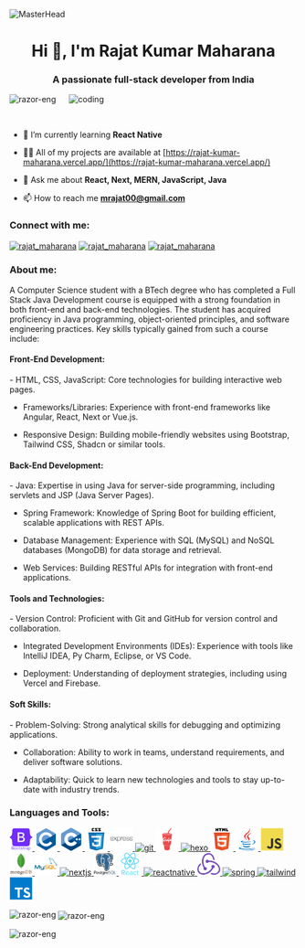 ![MasterHead](https://i.postimg.cc/Sx6GYwWq/fullstack.gif)
<h1 align="center">Hi 👋, I'm Rajat Kumar Maharana</h1>
<h3 align="center">A passionate full-stack developer from India</h3>
<img align="right" alt="coding" width="400" src="https://i.postimg.cc/TYMxRD0S/coder.gif">

<p align="left"> <img src="https://komarev.com/ghpvc/?username=razor-eng&label=Profile%20views&color=0e75b6&style=flat" alt="razor-eng" /> </p>

<p align="left"> <a href="https://twitter.com/" target="blank"><img src="https://img.shields.io/twitter/follow/?logo=twitter&style=for-the-badge" alt="" /></a> </p>

- 🌱 I’m currently learning **React Native**

- 👨‍💻 All of my projects are available at [https://rajat-kumar-maharana.vercel.app/](https://rajat-kumar-maharana.vercel.app/)

- 💬 Ask me about **React, Next, MERN, JavaScript, Java**

- 📫 How to reach me **mrajat00@gmail.com**

<h3 align="left">Connect with me:</h3>
<p align="left">
<a href="https://instagram.com/rajat_maharana" target="blank"><img align="center" src="https://raw.githubusercontent.com/rahuldkjain/github-profile-readme-generator/master/src/images/icons/Social/instagram.svg" alt="rajat_maharana" height="30" width="40" /></a>
<a href="https://www.linkedin.com/in/rajat-kumar-maharana-80103820b/" target="blank"><img align="center" src="https://raw.githubusercontent.com/rahuldkjain/github-profile-readme-generator/master/src/images/icons/Social/linked-in-alt.svg" alt="rajat_maharana" height="30" width="40" /></a>
<a href="https://github.com/razor-eng" target="blank"><img align="center" src="https://raw.githubusercontent.com/rahuldkjain/github-profile-readme-generator/master/src/images/icons/Social/github.svg" alt="rajat_maharana" height="30" width="40" /></a>
</p>

<h3 align="left">About me:</h3>
A Computer Science student with a BTech degree who has completed a Full Stack Java Development course is equipped with a strong foundation in both front-end and back-end technologies. The student has acquired proficiency in Java programming, object-oriented principles, and software engineering practices. Key skills typically gained from such a course include:

<h4>Front-End Development:</h4>
- HTML, CSS, JavaScript: Core technologies for building interactive web pages.

- Frameworks/Libraries: Experience with front-end frameworks like Angular, React, Next or Vue.js.
  
- Responsive Design: Building mobile-friendly websites using Bootstrap, Tailwind CSS, Shadcn or similar tools.
  
<h4>Back-End Development:</h4>
- Java: Expertise in using Java for server-side programming, including servlets and JSP (Java Server Pages).
  
- Spring Framework: Knowledge of Spring Boot for building efficient, scalable applications with REST APIs.
  
- Database Management: Experience with SQL (MySQL) and NoSQL databases (MongoDB) for data storage and retrieval.
  
- Web Services: Building RESTful APIs for integration with front-end applications.

<h4>Tools and Technologies:</h4>
- Version Control: Proficient with Git and GitHub for version control and collaboration.

- Integrated Development Environments (IDEs): Experience with tools like IntelliJ IDEA, Py Charm, Eclipse, or VS Code.
    
- Deployment: Understanding of deployment strategies, including using Vercel and Firebase.

<h4>Soft Skills:</h4>
- Problem-Solving: Strong analytical skills for debugging and optimizing applications.

- Collaboration: Ability to work in teams, understand requirements, and deliver software solutions.
  
- Adaptability: Quick to learn new technologies and tools to stay up-to-date with industry trends.

<h3 align="left">Languages and Tools:</h3>
<p align="left"> <a href="https://getbootstrap.com" target="_blank" rel="noreferrer"> <img src="https://raw.githubusercontent.com/devicons/devicon/master/icons/bootstrap/bootstrap-plain-wordmark.svg" alt="bootstrap" width="40" height="40"/> </a> <a href="https://www.cprogramming.com/" target="_blank" rel="noreferrer"> <img src="https://raw.githubusercontent.com/devicons/devicon/master/icons/c/c-original.svg" alt="c" width="40" height="40"/> </a> <a href="https://www.w3schools.com/cpp/" target="_blank" rel="noreferrer"> <img src="https://raw.githubusercontent.com/devicons/devicon/master/icons/cplusplus/cplusplus-original.svg" alt="cplusplus" width="40" height="40"/> </a> <a href="https://www.w3schools.com/css/" target="_blank" rel="noreferrer"> <img src="https://raw.githubusercontent.com/devicons/devicon/master/icons/css3/css3-original-wordmark.svg" alt="css3" width="40" height="40"/> </a> <a href="https://expressjs.com" target="_blank" rel="noreferrer"> <img src="https://raw.githubusercontent.com/devicons/devicon/master/icons/express/express-original-wordmark.svg" alt="express" width="40" height="40"/> </a> <a href="https://git-scm.com/" target="_blank" rel="noreferrer"> <img src="https://www.vectorlogo.zone/logos/git-scm/git-scm-icon.svg" alt="git" width="40" height="40"/> </a> <a href="https://gulpjs.com" target="_blank" rel="noreferrer"> <img src="https://raw.githubusercontent.com/devicons/devicon/master/icons/gulp/gulp-plain.svg" alt="gulp" width="40" height="40"/> </a> <a href="hexo.io/" target="_blank" rel="noreferrer"> <img src="https://www.vectorlogo.zone/logos/hexoio/hexoio-icon.svg" alt="hexo" width="40" height="40"/> </a> <a href="https://www.w3.org/html/" target="_blank" rel="noreferrer"> <img src="https://raw.githubusercontent.com/devicons/devicon/master/icons/html5/html5-original-wordmark.svg" alt="html5" width="40" height="40"/> </a> <a href="https://www.java.com" target="_blank" rel="noreferrer"> <img src="https://raw.githubusercontent.com/devicons/devicon/master/icons/java/java-original.svg" alt="java" width="40" height="40"/> </a> <a href="https://developer.mozilla.org/en-US/docs/Web/JavaScript" target="_blank" rel="noreferrer"> <img src="https://raw.githubusercontent.com/devicons/devicon/master/icons/javascript/javascript-original.svg" alt="javascript" width="40" height="40"/> </a> <a href="https://www.mongodb.com/" target="_blank" rel="noreferrer"> <img src="https://raw.githubusercontent.com/devicons/devicon/master/icons/mongodb/mongodb-original-wordmark.svg" alt="mongodb" width="40" height="40"/> </a> <a href="https://www.mysql.com/" target="_blank" rel="noreferrer"> <img src="https://raw.githubusercontent.com/devicons/devicon/master/icons/mysql/mysql-original-wordmark.svg" alt="mysql" width="40" height="40"/> </a> <a href="https://nextjs.org/" target="_blank" rel="noreferrer"> <img src="https://cdn.worldvectorlogo.com/logos/nextjs-2.svg" alt="nextjs" width="40" height="40"/> </a> <a href="https://www.postgresql.org" target="_blank" rel="noreferrer"> <img src="https://raw.githubusercontent.com/devicons/devicon/master/icons/postgresql/postgresql-original-wordmark.svg" alt="postgresql" width="40" height="40"/> </a> <a href="https://reactjs.org/" target="_blank" rel="noreferrer"> <img src="https://raw.githubusercontent.com/devicons/devicon/master/icons/react/react-original-wordmark.svg" alt="react" width="40" height="40"/> </a> <a href="https://reactnative.dev/" target="_blank" rel="noreferrer"> <img src="https://reactnative.dev/img/header_logo.svg" alt="reactnative" width="40" height="40"/> </a> <a href="https://redux.js.org" target="_blank" rel="noreferrer"> <img src="https://raw.githubusercontent.com/devicons/devicon/master/icons/redux/redux-original.svg" alt="redux" width="40" height="40"/> </a> <a href="https://spring.io/" target="_blank" rel="noreferrer"> <img src="https://www.vectorlogo.zone/logos/springio/springio-icon.svg" alt="spring" width="40" height="40"/> </a> <a href="https://tailwindcss.com/" target="_blank" rel="noreferrer"> <img src="https://www.vectorlogo.zone/logos/tailwindcss/tailwindcss-icon.svg" alt="tailwind" width="40" height="40"/> </a> <a href="https://www.typescriptlang.org/" target="_blank" rel="noreferrer"> <img src="https://raw.githubusercontent.com/devicons/devicon/master/icons/typescript/typescript-original.svg" alt="typescript" width="40" height="40"/> </a> </p>

<p><img align="left" src="https://github-readme-stats.vercel.app/api/top-langs?username=razor-eng&show_icons=true&locale=en&layout=compact" alt="razor-eng" /></p>

<p>&nbsp;<img align="center" src="https://github-readme-stats.vercel.app/api?username=razor-eng&show_icons=true&locale=en" alt="razor-eng" /></p>

<p><img align="center" src="https://github-readme-streak-stats.herokuapp.com/?user=razor-eng&" alt="razor-eng" /></p>
